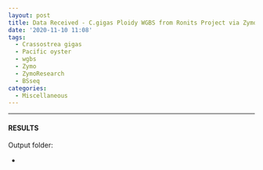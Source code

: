 ```yaml
---
layout: post
title: Data Received - C.gigas Ploidy WGBS from Ronits Project via ZymoResearch
date: '2020-11-10 11:08'
tags:
  - Crassostrea gigas
  - Pacific oyster
  - wgbs
  - Zymo
  - ZymoResearch
  - BSseq
categories:
  - Miscellaneous
---
```




---

#### RESULTS

Output folder:

- []()

